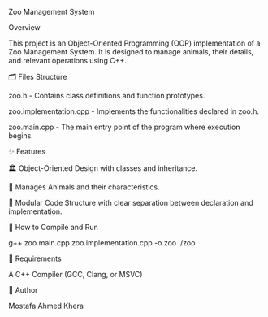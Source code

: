 Zoo Management System

Overview

This project is an Object-Oriented Programming (OOP) implementation of a Zoo Management System. It is designed to manage animals, their details, and relevant operations using C++.

🗂 Files Structure

zoo.h - Contains class definitions and function prototypes.

zoo.implementation.cpp - Implements the functionalities declared in zoo.h.

zoo.main.cpp - The main entry point of the program where execution begins.

✨ Features

🏛 Object-Oriented Design with classes and inheritance.

🦁 Manages Animals and their characteristics.

📂 Modular Code Structure with clear separation between declaration and implementation.

🚀 How to Compile and Run

 g++ zoo.main.cpp zoo.implementation.cpp -o zoo
 ./zoo

📌 Requirements

A C++ Compiler (GCC, Clang, or MSVC)

👤 Author

Mostafa Ahmed Khera


